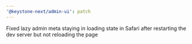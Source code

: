 ```yaml
---
'@keystone-next/admin-ui': patch
---
```


Fixed lazy admin meta staying in loading state in Safari after restarting the dev server but not reloading the page
